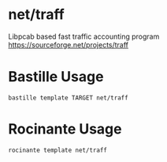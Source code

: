 # net/traff
Libpcab based fast traffic accounting program
https://sourceforge.net/projects/traff

# Bastille Usage
```shell
bastille template TARGET net/traff
```

# Rocinante Usage
```shell
rocinante template net/traff
```
